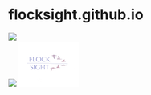 # flocksight.github.io
<img src="https://github.com/flocksight/mfof/blob/master/card.png" width="400"/>
<br>
<img src="https://github.com/flocksight/mfof/blob/master/card.png">
<img src="https://github.com/flocksight/flocksight.github.io/blob/master/card.png">
